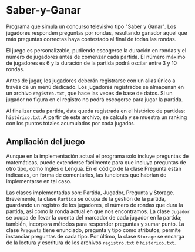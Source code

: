# Saber-y-Ganar
Programa que simula un concurso televisivo tipo "Saber y Ganar". Los jugadores responden preguntas por rondas, resultando ganador aquel que más preguntas correctas haya contestado al final de todas las rondas.

El juego es personalizable, pudiendo escogerse la duración en rondas y el número de jugadores antes de comenzar cada partida. El número máximo de jugadores es 6 y la duración de la partida podrá oscilar entre 3 y 10 rondas. 

Antes de jugar, los jugadores deberán registrarse con un alias único a través de un menú dedicado. Los jugadores registrados se almacenan en un archivo `registro.txt`, que hace las veces de base de datos. Si un jugador no figura en el registro no podrá escogerse para jugar la partida. 

Al finalizar cada partida, ésta queda registrada en el histórico de partidas: `histórico.txt`. A partir de este archivo, se calcula y se muestra un ranking con los puntos totales acumulados por cada jugador.

## Ampliación del juego
Aunque en la implementación actual el programa solo incluye preguntas de matemáticas, puede extenderse fácilmente para que incluya preguntas de otro tipo, como Inglés o Lengua. En el código de la clase Pregunta están indicadas, en forma de comentarios, las funciones que habrían de implementarse en tal caso.

Las clases implementadas son: Partida, Jugador, Pregunta y Storage. Brevemente, la clase `Partida` se ocupa de la gestión de la partida, guardando un registro de los jugadores, el número de rondas que dura la partida, así como la ronda actual en que nos encontramos. La clase `Jugador` se ocupa de llevar la cuenta del marcador de cada jugador en la partida; también, incorpora métodos para responder preguntas y sumar punto. La clase `Pregunta` tiene enunciado, pregunta y tipo como atributos; permite instanciar preguntas de cada tipo. Por último, la clase `Storage` se encarga de la lectura y escritura de los archivos `registro.txt` e `histórico.txt`.


